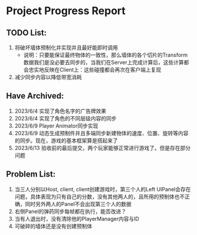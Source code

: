 ﻿# Project Progress Report


## TODO List:
1. 将破坏墙体预制化并实现并且最好能即时调用
   - 说明：只要能保证最终物体的一致性，那么墙体的各个切片的Transform数据我们是没必要去同步的，当我们在Server上完成计算后，这些计算都会忠实地反映在Client上：这些碰撞都会再次在客户端上复现
2. 减少同步内容以降低带宽消耗

## Have Archived:
1. 2023/6/4 实现了角色名字的广告牌效果
2. 2023/6/4 实现了角色的不同层级内容的同步
3. 2023/6/9 Player Animator同步实现
4. 2023/6/9 动态生成预制件并且多端同步新建物体的速度、位置、旋转等内容的同步。现在，游戏的基本框架算是搭起来了
5. 2023/6/13 验收前的最后提交，两个玩家能够正常进行游戏了。但是存在部分问题

## Problem List:
1. 当三人分别以Host, client, client创建游戏时，第三个人的Left UIPanel会存在问题，具体表现为只有自己的分数，没有其他两人的，且所用的预制体也不正确，同时另外两人的Panel不会出现第三个人的数据
2. 右侧Panel的弹药同步每帧都在执行，能否改进？
3. 当有人退出时，没有清除他的PlayerManager内容与ID
4. 可破碎的墙体还是没有创建预制体